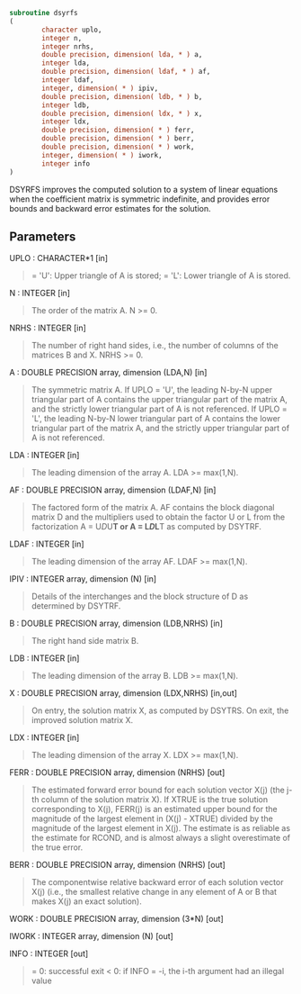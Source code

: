 ```fortran
subroutine dsyrfs
(
        character uplo,
        integer n,
        integer nrhs,
        double precision, dimension( lda, * ) a,
        integer lda,
        double precision, dimension( ldaf, * ) af,
        integer ldaf,
        integer, dimension( * ) ipiv,
        double precision, dimension( ldb, * ) b,
        integer ldb,
        double precision, dimension( ldx, * ) x,
        integer ldx,
        double precision, dimension( * ) ferr,
        double precision, dimension( * ) berr,
        double precision, dimension( * ) work,
        integer, dimension( * ) iwork,
        integer info
)
```

DSYRFS improves the computed solution to a system of linear
equations when the coefficient matrix is symmetric indefinite, and
provides error bounds and backward error estimates for the solution.

## Parameters
UPLO : CHARACTER*1 [in]
> = 'U':  Upper triangle of A is stored;
> = 'L':  Lower triangle of A is stored.

N : INTEGER [in]
> The order of the matrix A.  N >= 0.

NRHS : INTEGER [in]
> The number of right hand sides, i.e., the number of columns
> of the matrices B and X.  NRHS >= 0.

A : DOUBLE PRECISION array, dimension (LDA,N) [in]
> The symmetric matrix A.  If UPLO = 'U', the leading N-by-N
> upper triangular part of A contains the upper triangular part
> of the matrix A, and the strictly lower triangular part of A
> is not referenced.  If UPLO = 'L', the leading N-by-N lower
> triangular part of A contains the lower triangular part of
> the matrix A, and the strictly upper triangular part of A is
> not referenced.

LDA : INTEGER [in]
> The leading dimension of the array A.  LDA >= max(1,N).

AF : DOUBLE PRECISION array, dimension (LDAF,N) [in]
> The factored form of the matrix A.  AF contains the block
> diagonal matrix D and the multipliers used to obtain the
> factor U or L from the factorization A = U*D*U**T or
> A = L*D*L**T as computed by DSYTRF.

LDAF : INTEGER [in]
> The leading dimension of the array AF.  LDAF >= max(1,N).

IPIV : INTEGER array, dimension (N) [in]
> Details of the interchanges and the block structure of D
> as determined by DSYTRF.

B : DOUBLE PRECISION array, dimension (LDB,NRHS) [in]
> The right hand side matrix B.

LDB : INTEGER [in]
> The leading dimension of the array B.  LDB >= max(1,N).

X : DOUBLE PRECISION array, dimension (LDX,NRHS) [in,out]
> On entry, the solution matrix X, as computed by DSYTRS.
> On exit, the improved solution matrix X.

LDX : INTEGER [in]
> The leading dimension of the array X.  LDX >= max(1,N).

FERR : DOUBLE PRECISION array, dimension (NRHS) [out]
> The estimated forward error bound for each solution vector
> X(j) (the j-th column of the solution matrix X).
> If XTRUE is the true solution corresponding to X(j), FERR(j)
> is an estimated upper bound for the magnitude of the largest
> element in (X(j) - XTRUE) divided by the magnitude of the
> largest element in X(j).  The estimate is as reliable as
> the estimate for RCOND, and is almost always a slight
> overestimate of the true error.

BERR : DOUBLE PRECISION array, dimension (NRHS) [out]
> The componentwise relative backward error of each solution
> vector X(j) (i.e., the smallest relative change in
> any element of A or B that makes X(j) an exact solution).

WORK : DOUBLE PRECISION array, dimension (3*N) [out]

IWORK : INTEGER array, dimension (N) [out]

INFO : INTEGER [out]
> = 0:  successful exit
> < 0:  if INFO = -i, the i-th argument had an illegal value
